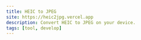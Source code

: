 ```yaml
---
title: HEIC to JPEG
site: https://heic2jpg.vercel.app
description: Convert HEIC to JPEG on your device.
tags: [tool, develop]
---
```

